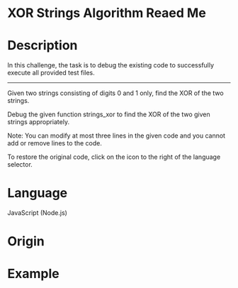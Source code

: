 # XOR Strings Algorithm Reaed Me

# Description

In this challenge, the task is to debug the existing code to successfully execute all provided test files.

-----------------

Given two strings consisting of digits 0 and 1 only, find the XOR of the two strings.

Debug the given function strings_xor to find the XOR of the two given strings appropriately.

Note: You can modify at most three lines in the given code and you cannot add or remove lines to the code.

To restore the original code, click on the icon to the right of the language selector.

# Language

JavaScript (Node.js)

# Origin

# Example